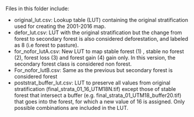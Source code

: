 Files in this folder include:

- original_lut.csv: Lookup table (LUT) containing the original stratification
used for creating the 2001-2016 map.
- defor_lut.csv: LUT with the original stratification but the change from forest
to secondary forest is also considered deforestation, and labeled as 8 (i.e
forest to pasture).
- for_nofor_lutA.csv: New LUT to map stable forest (1) , stable no forest (2), 
forest loss (3) and forest gain (4) gain only. In this version, the secondary
forest class is considered non forest.
- For_nofor_lutB.csv: Same as the previous but secondary forest is considered forest
- poststrat_buffer_lut.csv: LUT to preserve all values from original stratification
(final_strata_01_16_UTM18N.tif) except those of stable forest that intersect a 
buffer (e.g. final_strata_01_UTM18_buffer20.tif) that goes into the forest, for which 
a new value of 16 is assigned. Only possible combinations are included in the LUT.

